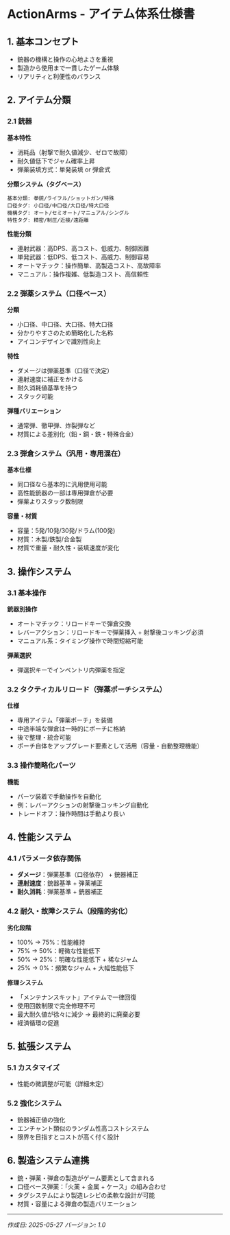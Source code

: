 # ActionArms - アイテム体系仕様書

## 1. 基本コンセプト
- 銃器の機構と操作の心地よさを重視
- 製造から使用まで一貫したゲーム体験
- リアリティと利便性のバランス

## 2. アイテム分類

### 2.1 銃器
**基本特性**
- 消耗品（射撃で耐久値減少、ゼロで故障）
- 耐久値低下でジャム確率上昇
- 弾薬装填方式：単発装填 or 弾倉式

**分類システム（タグベース）**
```
基本分類: 拳銃/ライフル/ショットガン/特殊
口径タグ: 小口径/中口径/大口径/特大口径
機構タグ: オート/セミオート/マニュアル/シングル
特性タグ: 精密/制圧/近接/遠距離
```

**性能分類**
- 連射武器：高DPS、高コスト、低威力、制御困難
- 単発武器：低DPS、低コスト、高威力、制御容易
- オートマチック：操作簡単、高製造コスト、高故障率
- マニュアル：操作複雑、低製造コスト、高信頼性

### 2.2 弾薬システム（口径ベース）
**分類**
- 小口径、中口径、大口径、特大口径
- 分かりやすさのため簡略化した名称
- アイコンデザインで識別性向上

**特性**
- ダメージは弾薬基準（口径で決定）
- 連射速度に補正をかける
- 耐久消耗値基準を持つ
- スタック可能

**弾種バリエーション**
- 通常弾、徹甲弾、炸裂弾など
- 材質による差別化（鉛・銅・鉄・特殊合金）

### 2.3 弾倉システム（汎用・専用混在）
**基本仕様**
- 同口径なら基本的に汎用使用可能
- 高性能銃器の一部は専用弾倉が必要
- 弾薬よりスタック数制限

**容量・材質**
- 容量：5発/10発/30発/ドラム(100発)
- 材質：木製/鉄製/合金製
- 材質で重量・耐久性・装填速度が変化

## 3. 操作システム

### 3.1 基本操作
**銃器別操作**
- オートマチック：リロードキーで弾倉交換
- レバーアクション：リロードキーで弾薬挿入 + 射撃後コッキング必須
- マニュアル系：タイミング操作で時間短縮可能

**弾薬選択**
- 弾選択キーでインベントリ内弾薬を指定

### 3.2 タクティカルリロード（弾薬ポーチシステム）
**仕様**
- 専用アイテム「弾薬ポーチ」を装備
- 中途半端な弾倉は一時的にポーチに格納
- 後で整理・統合可能
- ポーチ自体をアップグレード要素として活用（容量・自動整理機能）

### 3.3 操作簡略化パーツ
**機能**
- パーツ装着で手動操作を自動化
- 例：レバーアクションの射撃後コッキング自動化
- トレードオフ：操作時間は手動より長い

## 4. 性能システム

### 4.1 パラメータ依存関係
- **ダメージ**：弾薬基準（口径依存） + 銃器補正
- **連射速度**：銃器基準 + 弾薬補正
- **耐久消耗**：弾薬基準 + 銃器補正

### 4.2 耐久・故障システム（段階的劣化）
**劣化段階**
- 100% → 75%：性能維持
- 75% → 50%：軽微な性能低下
- 50% → 25%：明確な性能低下 + 稀なジャム
- 25% → 0%：頻繁なジャム + 大幅性能低下

**修理システム**
- 「メンテナンスキット」アイテムで一律回復
- 使用回数制限で完全修理不可
- 最大耐久値が徐々に減少 → 最終的に廃棄必要
- 経済循環の促進

## 5. 拡張システム

### 5.1 カスタマイズ
- 性能の微調整が可能（詳細未定）

### 5.2 強化システム
- 銃器補正値の強化
- エンチャント類似のランダム性高コストシステム
- 限界を目指すとコストが高く付く設計

## 6. 製造システム連携
- 銃・弾薬・弾倉の製造がゲーム要素として含まれる
- 口径ベース弾薬：「火薬 + 金属 + ケース」の組み合わせ
- タグシステムにより製造レシピの柔軟な設計が可能
- 材質・容量による弾倉の製造バリエーション

---
*作成日: 2025-05-27*
*バージョン: 1.0*